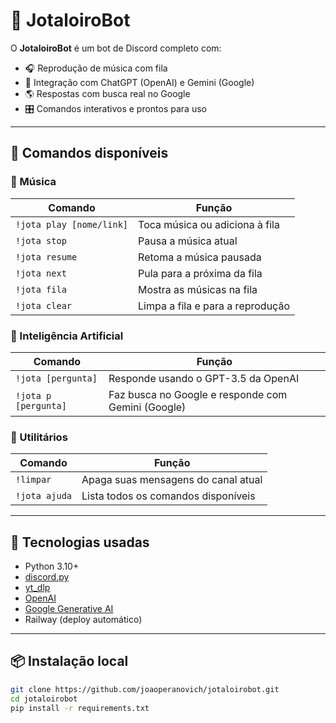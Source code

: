 # 🤖 JotaloiroBot

O **JotaloiroBot** é um bot de Discord completo com:
- 🎧 Reprodução de música com fila
- 🧠 Integração com ChatGPT (OpenAI) e Gemini (Google)
- 🌎 Respostas com busca real no Google
- 🎛️ Comandos interativos e prontos para uso

---

## 📜 Comandos disponíveis

### 🎵 Música
| Comando                  | Função                                 |
|--------------------------|----------------------------------------|
| `!jota play [nome/link]` | Toca música ou adiciona à fila         |
| `!jota stop`             | Pausa a música atual                   |
| `!jota resume`           | Retoma a música pausada                |
| `!jota next`             | Pula para a próxima da fila            |
| `!jota fila`             | Mostra as músicas na fila              |
| `!jota clear`            | Limpa a fila e para a reprodução       |

### 🧠 Inteligência Artificial
| Comando                 | Função                                             |
|-------------------------|----------------------------------------------------|
| `!jota [pergunta]`      | Responde usando o GPT-3.5 da OpenAI                |
| `!jota p [pergunta]`    | Faz busca no Google e responde com Gemini (Google)|

### 🧹 Utilitários
| Comando     | Função                                  |
|-------------|-----------------------------------------|
| `!limpar`   | Apaga suas mensagens do canal atual     |
| `!jota ajuda` | Lista todos os comandos disponíveis    |

---

## 🚀 Tecnologias usadas

- Python 3.10+
- [discord.py](https://discordpy.readthedocs.io)
- [yt_dlp](https://github.com/yt-dlp/yt-dlp)
- [OpenAI](https://platform.openai.com/)
- [Google Generative AI](https://ai.google.dev/)
- Railway (deploy automático)

---

## 📦 Instalação local

```bash
git clone https://github.com/joaoperanovich/jotaloirobot.git
cd jotaloirobot
pip install -r requirements.txt
